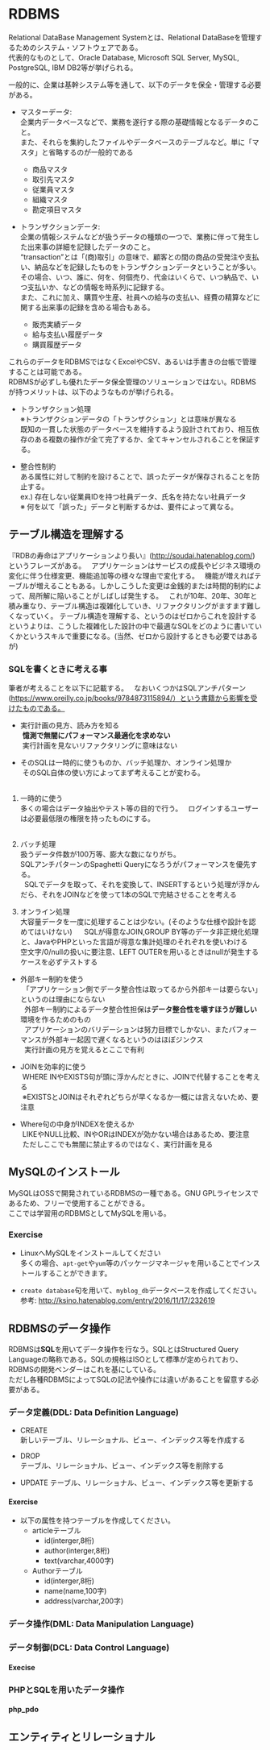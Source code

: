 # RDBMS
Relational DataBase Management Systemとは、Relational DataBaseを管理するためのシステム・ソフトウェアである。  
代表的なものとして、Oracle Database, Microsoft SQL Server, MySQL, PostgreSQL, IBM DB2等が挙げられる。  

一般的に、企業は基幹システム等を通して、以下のデータを保全・管理する必要がある。 

- マスターデータ:  
  企業内データベースなどで、業務を遂行する際の基礎情報となるデータのこと。  
  また、それらを集約したファイルやデータベースのテーブルなど。単に「マスタ」と省略するのが一般的である
  - 商品マスタ 
  - 取引先マスタ
  - 従業員マスタ
  - 組織マスタ
  - 勘定項目マスタ

- トランザクションデータ:  
  企業の情報システムなどが扱うデータの種類の一つで、業務に伴って発生した出来事の詳細を記録したデータのこと。  
  “transaction”とは「(商)取引」の意味で、顧客との間の商品の受発注や支払い、納品などを記録したものをトランザクションデータということが多い。  
  その場合、いつ、誰に、何を、何個売り、代金はいくらで、いつ納品で、いつ支払いか、などの情報を時系列に記録する。  
  また、これに加え、購買や生産、社員への給与の支払い、経費の精算などに関する出来事の記録を含める場合もある。
  - 販売実績データ
  - 給与支払い履歴データ
  - 購買履歴データ

これらのデータをRDBMSではなくExcelやCSV、あるいは手書きの台帳で管理することは可能である。  
RDBMSが必ずしも優れたデータ保全管理のソリューションではない。RDBMSが持つメリットは、以下のようなものが挙げられる。

- トランザクション処理  
  ※トランザクションデータの「トランザクション」とは意味が異なる  
  既知の一貫した状態のデータベースを維持するよう設計されており、相互依存のある複数の操作が全て完了するか、全てキャンセルされることを保証する。

- 整合性制約  
  ある属性に対して制約を設けることで、誤ったデータが保存されることを防止する。  
  ex.) 存在しない従業員IDを持つ社員データ、氏名を持たない社員データ  
  ※ 何を以て「誤った」データと判断するかは、要件によって異なる。

## テーブル構造を理解する
『RDBの寿命はアプリケーションより長い』(http://soudai.hatenablog.com/) というフレーズがある。  
アプリケーションはサービスの成長やビジネス環境の変化に伴う仕様変更、機能追加等の様々な理由で変化する。  
機能が増えればテーブルが増えることもある。しかしこうした変更は金銭的または時間的制約によって、局所解に陥いることがしばしば発生する。  
これが10年、20年、30年と積み重なり、テーブル構造は複雑化していき、リファクタリングがますます難しくなっていく。
テーブル構造を理解する、というのはゼロからこれを設計するというよりは、こうした複雑化した設計の中で最適なSQLをどのように書いていくかというスキルで重要になる。(当然、ゼロから設計するときも必要ではあるが)  

### SQLを書くときに考える事
筆者が考えることを以下に記載する。  
なおいくつかはSQLアンチパターン(https://www.oreilly.co.jp/books/9784873115894/）という書籍から影響を受けたものである。  

- 実行計画の見方、読み方を知る  
  **憶測で無闇にパフォーマンス最適化を求めない**  
  実行計画を見ないリファクタリングに意味はない  

- そのSQLは一時的に使うものか、バッチ処理か、オンライン処理か  
  そのSQL自体の使い方によってまず考えることが変わる。  
  
1. 一時的に使う  
   多くの場合はデータ抽出やテスト等の目的で行う。  
   ログインするユーザーは必要最低限の権限を持ったものにする。  
                
2. バッチ処理  
   扱うデータ件数が100万等、膨大な数になりがち。  
   SQLアンチパターンのSpaghetti Queryになろうがパフォーマンスを優先する。  
   SQLでデータを取って、それを変換して、INSERTするという処理が浮かんだら、それをJOINなどを使って1本のSQLで完結させることを考える  

3.  オンライン処理  
    大容量データを一度に処理することは少ない。(そのような仕様や設計を認めてはいけない)   
    SQLが得意なJOIN,GROUP BY等のデータ非正規化処理と、JavaやPHPといった言語が得意な集計処理のそれぞれを使いわける  
    空文字/0/nullの扱いに要注意、LEFT OUTERを用いるときはnullが発生するケースを必ずテストする  

- 外部キー制約を使う  
  「アプリケーション側でデータ整合性は取ってるから外部キーは要らない」というのは理由にならない  
   外部キー制約によるデータ整合性担保は**データ整合性を壊すほうが難しい**環境を作るためのもの  
   アプリケーションのバリデーションは努力目標でしかない、またパフォーマンスが外部キー起因で遅くなるというのはほぼジンクス  
   実行計画の見方を覚えるとここで有利

- JOINを効率的に使う  
  WHERE INやEXISTS句が頭に浮かんだときに、JOINで代替することを考える  
  ※EXISTSとJOINはそれぞれどちらが早くなるか一概には言えないため、要注意

- Where句の中身がINDEXを使えるか  
  LIKEやNULL比較、INやORはINDEXが効かない場合はあるため、要注意  
  ただしここでも無闇に禁止するのではなく、実行計画を見る
  
## MySQLのインストール
MySQLはOSSで開発されているRDBMSの一種である。GNU GPLライセンスであるため、フリーで使用することができる。  
ここでは学習用のRDBMSとしてMySQLを用いる。  

### Exercise
- LinuxへMySQLをインストールしてください  
  多くの場合、`apt-get`や`yum`等のパッケージマネージャを用いることでインストールすることができます。 

- `create database`句を用いて、`myblog_db`データベースを作成してください。  
  参考: http://ksino.hatenablog.com/entry/2016/11/17/232619

## RDBMSのデータ操作
RDBMSは**SQL**を用いてデータ操作を行なう。SQLとはStructured Query Languageの略称である。SQLの規格はISOとして標準が定められており、RDBMSの開発ベンダーはこれを基にしている。  
ただし各種RDBMSによってSQLの記法や操作には違いがあることを留意する必要がある。  

### データ定義(DDL: Data Definition Language)
- CREATE  
  新しいテーブル、リレーショナル、ビュー、インデックス等を作成する

- DROP  
  テーブル、リレーショナル、ビュー、インデックス等を削除する

- UPDATE
  テーブル、リレーショナル、ビュー、インデックス等を更新する

#### Exercise
- 以下の属性を持つテーブルを作成してください。  
  - articleテーブル  
    - id(interger,8桁)
    - author(interger,8桁)
    - text(varchar,4000字)
  - Authorテーブル
    - id(interger,8桁)
    - name(name,100字)
    - address(varchar,200字)

### データ操作(DML: Data Manipulation Language)

### データ制御(DCL: Data Control Language)

#### Execise

### PHPとSQLを用いたデータ操作

#### php_pdo

## エンティティとリレーショナル

